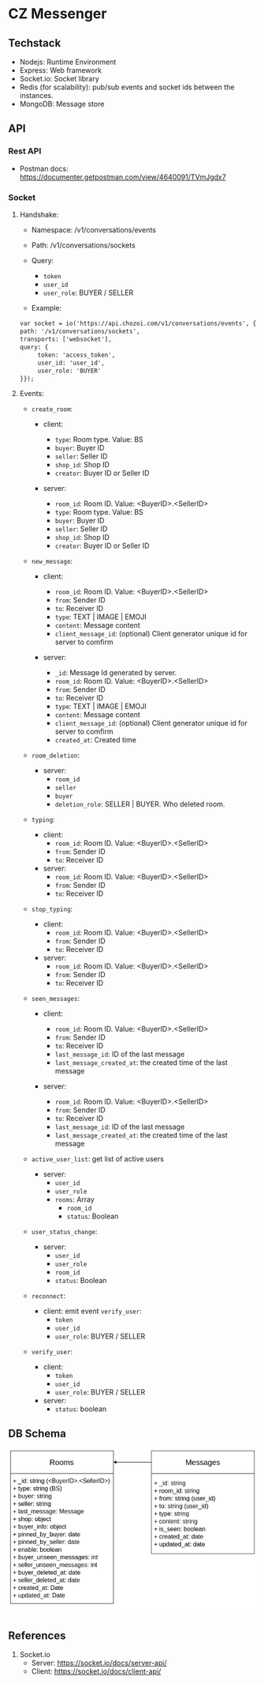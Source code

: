# CZ Messenger

## Techstack
- Nodejs: Runtime Environment
- Express: Web framework
- Socket.io: Socket library
- Redis (for scalability): pub/sub events and socket ids between the instances.
- MongoDB: Message store


## API
### Rest API
- Postman docs: https://documenter.getpostman.com/view/4640091/TVmJgdx7

### Socket
1. Handshake:
     - Namespace: /v1/conversations/events
     - Path: /v1/conversations/sockets
     - Query:
          - ```token```
          - ```user_id```
          - ```user_role```: BUYER / SELLER

     - Example:
     ```
     var socket = io('https://api.chozoi.com/v1/conversations/events', {
     path: '/v1/conversations/sockets',
     transports: ['websocket'],
     query: {
          token: 'access_token',
          user_id: 'user_id',
          user_role: 'BUYER'
     }});
     ```

2. Events:

     - ```create_room```:
          - client:
               - ```type```: Room type. Value: BS
               - ```buyer```: Buyer ID
               - ```seller```: Seller ID
               - ```shop_id```: Shop ID
               -  ```creator```: Buyer ID or Seller ID

          - server:
               - ```room_id```: Room ID. Value: \<BuyerID\>.\<SellerID\>
               - ```type```: Room type. Value: BS
               - ```buyer```: Buyer ID
               - ```seller```: Seller ID
               - ```shop_id```: Shop ID
               -  ```creator```: Buyer ID or Seller ID

     - ```new_message```:
          - client:
               - ```room_id```: Room ID. Value: \<BuyerID\>.\<SellerID\>
               - ```from```: Sender ID
               - ```to```: Receiver ID
               - ```type```: TEXT | IMAGE | EMOJI
               -  ```content```: Message content
               -  ```client_message_id```: (optional) Client generator unique id for server to comfirm

          - server:
               - ```_id```: Message Id generated by server.
               - ```room_id```: Room ID. Value: \<BuyerID\>.\<SellerID\>
               - ```from```: Sender ID
               - ```to```: Receiver ID
               - ```type```: TEXT | IMAGE | EMOJI
               -  ```content```: Message content
               -  ```client_message_id```: (optional) Client generator unique id for server to comfirm
               - ```created_at```: Created time
    
    - ```room_deletion```:
        - server: 
            - ```room_id```
            - ```seller```
            - ```buyer```
            - ```deletion_role```: SELLER | BUYER. Who deleted room.

     - ```typing```:
          - client:
               - ```room_id```: Room ID. Value: \<BuyerID\>.\<SellerID\>
               - ```from```: Sender ID
               - ```to```: Receiver ID
          - server:
               - ```room_id```: Room ID. Value: \<BuyerID\>.\<SellerID\>
               - ```from```: Sender ID
               - ```to```: Receiver ID

     - ```stop_typing```:
          - client:
               - ```room_id```: Room ID. Value: \<BuyerID\>.\<SellerID\>
               - ```from```: Sender ID
               - ```to```: Receiver ID
          - server:
               - ```room_id```: Room ID. Value: \<BuyerID\>.\<SellerID\>
               - ```from```: Sender ID
               - ```to```: Receiver ID

     - ```seen_messages```:
          - client:
               - ```room_id```: Room ID. Value: \<BuyerID\>.\<SellerID\>
               - ```from```: Sender ID
               - ```to```: Receiver ID
               - ```last_message_id```: ID of the last message
               - ```last_message_created_at```: the created time of the last message

          - server:
               - ```room_id```: Room ID. Value: \<BuyerID\>.\<SellerID\>
               - ```from```: Sender ID
               - ```to```: Receiver ID
               - ```last_message_id```: ID of the last message
               - ```last_message_created_at```: the created time of the last message

     - ```active_user_list```: get list of active users
          - server:
               - ```user_id```
               - ```user_role```
               - ```rooms```: Array
                    - ```room_id```
                    - ```status```: Boolean
     
     - ```user_status_change```:
          - server:
               - ```user_id```
               - ```user_role```
               - ```room_id```
               - ```status```: Boolean


     - ```reconnect```:
          - client: emit event ```verify_user```:
               - ```token```
               - ```user_id```
               - ```user_role```: BUYER / SELLER

     - ```verify_user```:
          - client:
               - ```token```
               - ```user_id```
               - ```user_role```: BUYER / SELLER
          - server:
               - ```status```: boolean

## DB Schema
![](ref/img/cz-chat-schema.png)


## References
1. Socket.io
     - Server: https://socket.io/docs/server-api/
     - Client: https://socket.io/docs/client-api/